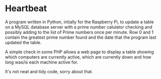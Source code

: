 Heartbeat
=========

A program written in Python, intially for the Raspberry Pi, to update a table on a MySQL database server with a prime number calulator checking and possibly adding to the list of Prime numbers once per minute. Row 0 and 1 contain the greatest prime number found and the date that the program last updated the table.

A simple check in some PHP allows a web page to display a table showing which computers are currently active, which are currently down and how long was/is each machine active for.

It's not neat and tidy code, sorry about that.
